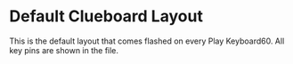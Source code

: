 # Default Clueboard Layout

This is the default layout that comes flashed on every Play Keyboard60. All key pins are shown in the file.